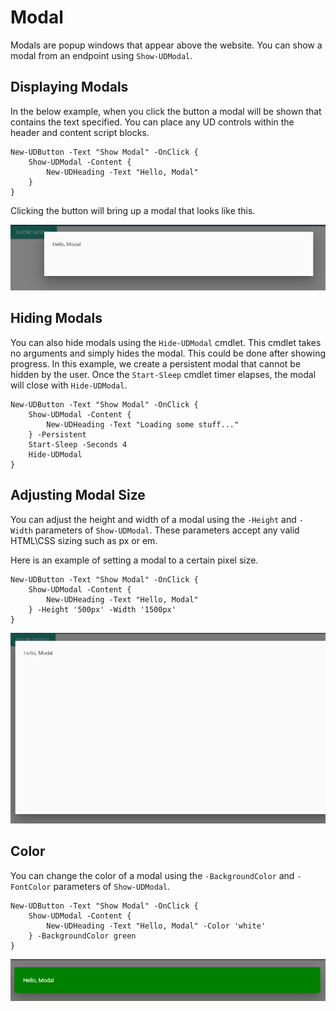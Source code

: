 # Modal

Modals are popup windows that appear above the website. You can show a modal from an endpoint using `Show-UDModal`. 

## Displaying Modals

In the below example, when you click the button a modal will be shown that contains the text specified. You can place any UD controls within the header and content script blocks. 

```text
New-UDButton -Text "Show Modal" -OnClick {
    Show-UDModal -Content {
        New-UDHeading -Text "Hello, Modal"
    }
}
```

Clicking the button will bring up a modal that looks like this. 

![Modal with a Heading in the Content](../.gitbook/assets/image%20%2854%29.png)

## Hiding Modals

You can also hide modals using the `Hide-UDModal` cmdlet. This cmdlet takes no arguments and simply hides the modal. This could be done after showing progress. In this example, we create a persistent modal that cannot be hidden by the user. Once the `Start-Sleep` cmdlet timer elapses, the modal will close with `Hide-UDModal`.

```text
New-UDButton -Text "Show Modal" -OnClick {
    Show-UDModal -Content {
        New-UDHeading -Text "Loading some stuff..."
    } -Persistent
    Start-Sleep -Seconds 4
    Hide-UDModal
}
```

## Adjusting Modal Size

You can adjust the height and width of a modal using the `-Height` and `-Width` parameters of `Show-UDModal`. These parameters accept any valid HTML\CSS sizing such as px or em. 

Here is an example of setting a modal to a certain pixel size. 

```text
New-UDButton -Text "Show Modal" -OnClick {
    Show-UDModal -Content {
        New-UDHeading -Text "Hello, Modal"
    } -Height '500px' -Width '1500px'
}
```

![Large modal](../.gitbook/assets/image%20%2830%29.png)

## Color

You can change the color of a modal using the `-BackgroundColor` and `-FontColor` parameters of `Show-UDModal`. 

```text
New-UDButton -Text "Show Modal" -OnClick {
    Show-UDModal -Content {
        New-UDHeading -Text "Hello, Modal" -Color 'white'
    } -BackgroundColor green 
}
```

![Green Modal](../.gitbook/assets/image%20%2831%29.png)

